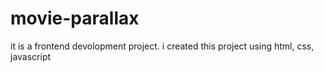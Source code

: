 # movie-parallax
it is a frontend devolopment project. i created this project using html, css, javascript

